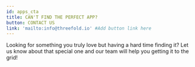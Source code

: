 ```yaml
---
id: apps_cta
title: CAN'T FIND THE PERFECT APP?
button: CONTACT US
link: 'mailto:info@threefold.io' #Add button link here
---
```


Looking for something you truly love but having a hard time finding it? Let us know about that special one and our team will help you getting it to the grid!